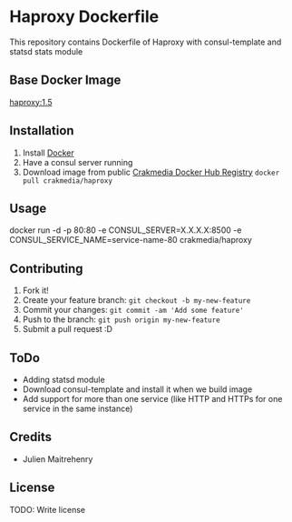 # Haproxy Dockerfile

This repository contains Dockerfile of Haproxy with consul-template and statsd stats module

## Base Docker Image

[haproxy:1.5](https://registry.hub.docker.com/_/haproxy/)

## Installation

1. Install [Docker](https://www.docker.com/)
2. Have a consul server running
3. Download image from public [Crakmedia Docker Hub Registry](https://registry.hub.docker.com/repos/crakmedia/) `docker pull crakmedia/haproxy`

## Usage

docker run -d -p 80:80 -e CONSUL_SERVER=X.X.X.X:8500 -e CONSUL_SERVICE_NAME=service-name-80 crakmedia/haproxy

## Contributing

1. Fork it!
2. Create your feature branch: `git checkout -b my-new-feature`
3. Commit your changes: `git commit -am 'Add some feature'`
4. Push to the branch: `git push origin my-new-feature`
5. Submit a pull request :D

## ToDo

- Adding statsd module
- Download consul-template and install it when we build image
- Add support for more than one service (like HTTP and HTTPs for one service in the same instance)

## Credits

- Julien Maitrehenry

## License

TODO: Write license